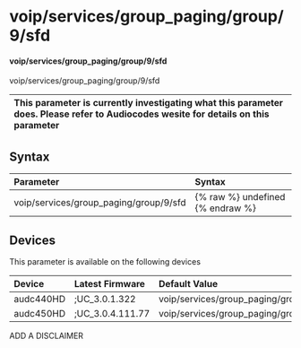 ﻿---
description: voip/services/group_paging/group/9/sfd
search: false
---

# voip/services/group_paging/group/9/sfd

#### voip/services/group_paging/group/9/sfd

voip/services/group_paging/group/9/sfd


| This parameter is currently investigating what this parameter does. Please refer to Audiocodes wesite for details on this parameter | 
| :--- |

## Syntax
| Parameter | Syntax |
| :--- | :--- |
|voip/services/group_paging/group/9/sfd | {% raw %} undefined {% endraw %}|

## Devices
This parameter is available on the following devices

| Device | Latest Firmware | Default Value |
|:---|:---|:---|
| audc440HD | ;UC_3.0.1.322 | voip/services/group_paging/group/9/sfd=0 
| audc450HD | ;UC_3.0.4.111.77 | voip/services/group_paging/group/9/sfd=0 

ADD A DISCLAIMER

